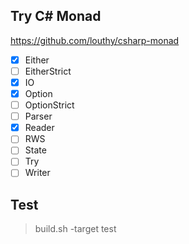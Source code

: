 ## Try C# Monad

https://github.com/louthy/csharp-monad

- [x] Either
- [ ] EitherStrict
- [x] IO
- [x] Option
- [ ] OptionStrict
- [ ] Parser
- [x] Reader
- [ ] RWS
- [ ] State
- [ ] Try
- [ ] Writer

## Test

> build.sh -target test